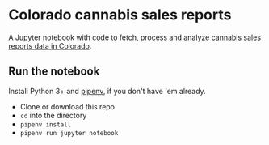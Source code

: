 # Colorado cannabis sales reports
A Jupyter notebook with code to fetch, process and analyze [cannabis sales reports data in Colorado](https://www.colorado.gov/pacific/revenue/colorado-marijuana-sales-reports).

## Run the notebook

Install Python 3+ and [pipenv](https://docs.pipenv.org/), if you don't have 'em already.

- Clone or download this repo
- `cd` into the directory
- `pipenv install`
- `pipenv run jupyter notebook`